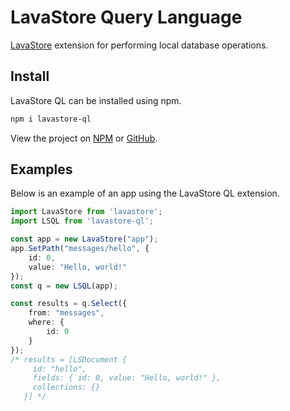 # LavaStore Query Language
 [LavaStore](https://www.npmjs.com/package/lavastore) extension for performing local database operations.



## Install

LavaStore QL can be installed using npm.

```bash
npm i lavastore-ql
```

View the project on [NPM](https://www.npmjs.com/package/lavastore-ql) or [GitHub](https://github.com/WilliamRagstad/LavaStore-ql).



## Examples

Below is an example of an app using the LavaStore QL extension.

```typescript
import LavaStore from 'lavastore';
import LSQL from 'lavastore-ql';

const app = new LavaStore("app");
app.SetPath("messages/hello", {
    id: 0,
    value: "Hello, world!"
});
const q = new LSQL(app);

const results = q.Select({
    from: "messages",
    where: {
        id: 0
    }
});
/* results = [LSDocument {
     id: "hello",
     fields: { id: 0, value: "Hello, world!" },
     collections: {}
   }] */
```

